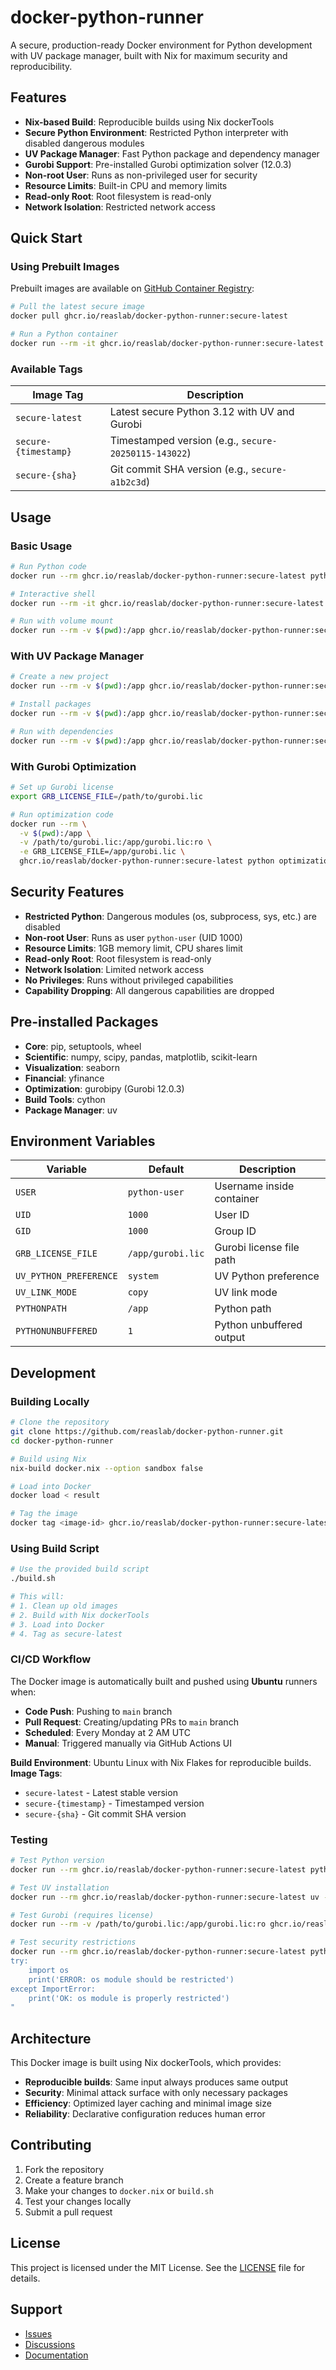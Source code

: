 # docker-python-runner

A secure, production-ready Docker environment for Python development with UV package manager, built with Nix for maximum security and reproducibility.

## Features

- **Nix-based Build**: Reproducible builds using Nix dockerTools
- **Secure Python Environment**: Restricted Python interpreter with disabled dangerous modules
- **UV Package Manager**: Fast Python package and dependency manager
- **Gurobi Support**: Pre-installed Gurobi optimization solver (12.0.3)
- **Non-root User**: Runs as non-privileged user for security
- **Resource Limits**: Built-in CPU and memory limits
- **Read-only Root**: Root filesystem is read-only
- **Network Isolation**: Restricted network access

## Quick Start

### Using Prebuilt Images

Prebuilt images are available on [GitHub Container Registry](https://github.com/reaslab/docker-python-runner/pkgs/container/docker-python-runner):

```bash
# Pull the latest secure image
docker pull ghcr.io/reaslab/docker-python-runner:secure-latest

# Run a Python container
docker run --rm -it ghcr.io/reaslab/docker-python-runner:secure-latest python --version
```

### Available Tags

| Image Tag | Description |
|-----------|-------------|
| `secure-latest` | Latest secure Python 3.12 with UV and Gurobi |
| `secure-{timestamp}` | Timestamped version (e.g., `secure-20250115-143022`) |
| `secure-{sha}` | Git commit SHA version (e.g., `secure-a1b2c3d`) |

## Usage

### Basic Usage

```bash
# Run Python code
docker run --rm ghcr.io/reaslab/docker-python-runner:secure-latest python -c "print('Hello, World!')"

# Interactive shell
docker run --rm -it ghcr.io/reaslab/docker-python-runner:secure-latest bash

# Run with volume mount
docker run --rm -v $(pwd):/app ghcr.io/reaslab/docker-python-runner:secure-latest python /app/script.py
```

### With UV Package Manager

```bash
# Create a new project
docker run --rm -v $(pwd):/app ghcr.io/reaslab/docker-python-runner:secure-latest uv init my-project

# Install packages
docker run --rm -v $(pwd):/app ghcr.io/reaslab/docker-python-runner:secure-latest uv add numpy pandas

# Run with dependencies
docker run --rm -v $(pwd):/app ghcr.io/reaslab/docker-python-runner:secure-latest uv run python script.py
```

### With Gurobi Optimization

```bash
# Set up Gurobi license
export GRB_LICENSE_FILE=/path/to/gurobi.lic

# Run optimization code
docker run --rm \
  -v $(pwd):/app \
  -v /path/to/gurobi.lic:/app/gurobi.lic:ro \
  -e GRB_LICENSE_FILE=/app/gurobi.lic \
  ghcr.io/reaslab/docker-python-runner:secure-latest python optimization.py
```

## Security Features

- **Restricted Python**: Dangerous modules (os, subprocess, sys, etc.) are disabled
- **Non-root User**: Runs as user `python-user` (UID 1000)
- **Resource Limits**: 1GB memory limit, CPU shares limit
- **Read-only Root**: Root filesystem is read-only
- **Network Isolation**: Limited network access
- **No Privileges**: Runs without privileged capabilities
- **Capability Dropping**: All dangerous capabilities are dropped

## Pre-installed Packages

- **Core**: pip, setuptools, wheel
- **Scientific**: numpy, scipy, pandas, matplotlib, scikit-learn
- **Visualization**: seaborn
- **Financial**: yfinance
- **Optimization**: gurobipy (Gurobi 12.0.3)
- **Build Tools**: cython
- **Package Manager**: uv

## Environment Variables

| Variable | Default | Description |
|----------|---------|-------------|
| `USER` | `python-user` | Username inside container |
| `UID` | `1000` | User ID |
| `GID` | `1000` | Group ID |
| `GRB_LICENSE_FILE` | `/app/gurobi.lic` | Gurobi license file path |
| `UV_PYTHON_PREFERENCE` | `system` | UV Python preference |
| `UV_LINK_MODE` | `copy` | UV link mode |
| `PYTHONPATH` | `/app` | Python path |
| `PYTHONUNBUFFERED` | `1` | Python unbuffered output |

## Development

### Building Locally

```bash
# Clone the repository
git clone https://github.com/reaslab/docker-python-runner.git
cd docker-python-runner

# Build using Nix
nix-build docker.nix --option sandbox false

# Load into Docker
docker load < result

# Tag the image
docker tag <image-id> ghcr.io/reaslab/docker-python-runner:secure-latest
```

### Using Build Script

```bash
# Use the provided build script
./build.sh

# This will:
# 1. Clean up old images
# 2. Build with Nix dockerTools
# 3. Load into Docker
# 4. Tag as secure-latest
```

### CI/CD Workflow

The Docker image is automatically built and pushed using **Ubuntu** runners when:

- **Code Push**: Pushing to `main` branch
- **Pull Request**: Creating/updating PRs to `main` branch
- **Scheduled**: Every Monday at 2 AM UTC
- **Manual**: Triggered manually via GitHub Actions UI

**Build Environment**: Ubuntu Linux with Nix Flakes for reproducible builds.
**Image Tags**: 
- `secure-latest` - Latest stable version
- `secure-{timestamp}` - Timestamped version
- `secure-{sha}` - Git commit SHA version

### Testing

```bash
# Test Python version
docker run --rm ghcr.io/reaslab/docker-python-runner:secure-latest python --version

# Test UV installation
docker run --rm ghcr.io/reaslab/docker-python-runner:secure-latest uv --version

# Test Gurobi (requires license)
docker run --rm -v /path/to/gurobi.lic:/app/gurobi.lic:ro ghcr.io/reaslab/docker-python-runner:secure-latest python -c "import gurobipy; print('Gurobi available')"

# Test security restrictions
docker run --rm ghcr.io/reaslab/docker-python-runner:secure-latest python -c "
try:
    import os
    print('ERROR: os module should be restricted')
except ImportError:
    print('OK: os module is properly restricted')
"
```

## Architecture

This Docker image is built using Nix dockerTools, which provides:

- **Reproducible builds**: Same input always produces same output
- **Security**: Minimal attack surface with only necessary packages
- **Efficiency**: Optimized layer caching and minimal image size
- **Reliability**: Declarative configuration reduces human error

## Contributing

1. Fork the repository
2. Create a feature branch
3. Make your changes to `docker.nix` or `build.sh`
4. Test your changes locally
5. Submit a pull request

## License

This project is licensed under the MIT License. See the [LICENSE](LICENSE) file for details.

## Support

- [Issues](https://github.com/reaslab/docker-python-runner/issues)
- [Discussions](https://github.com/reaslab/docker-python-runner/discussions)
- [Documentation](https://github.com/reaslab/docker-python-runner/wiki)
